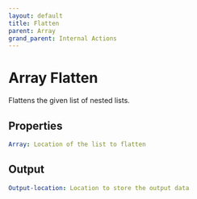 ```yaml
---
layout: default
title: Flatten
parent: Array
grand_parent: Internal Actions
---
```

# Array Flatten
Flattens the given list of nested lists.

## Properties
```yaml
Array: Location of the list to flatten
```

## Output
```yaml
Output-location: Location to store the output data
```
